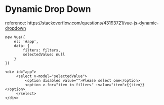 # Dynamic Drop Down

reference: https://stackoverflow.com/questions/43193721/vue-js-dynamic-dropdown



```vue
new Vue({
    el: '#app',
    data: {
        filters: filters,
        selectedValue: null
    }
})

<div id="app">
     <select v-model="selectedValue">
         <option disabled value="">Please select one</option>
         <option v-for="item in filters" :value="item">{{item}}</option>
     </select>
</div>
```

